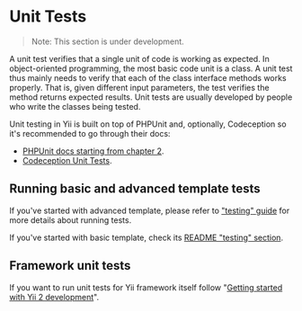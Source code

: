 Unit Tests
==========

> Note: This section is under development.

A unit test verifies that a single unit of code is working as expected. In object-oriented programming, the most basic
code unit is a class. A unit test thus mainly needs to verify that each of the class interface methods works properly.
That is, given different input parameters, the test verifies the method returns expected results.
Unit tests are usually developed by people who write the classes being tested.

Unit testing in Yii is built on top of PHPUnit and, optionally, Codeception so it's recommended to go through their docs:

- [PHPUnit docs starting from chapter 2](http://phpunit.de/manual/current/en/writing-tests-for-phpunit.html).
- [Codeception Unit Tests](http://codeception.com/docs/05-UnitTests).

Running basic and advanced template tests
-----------------------------------------

If you've started with advanced template, please refer to ["testing" guide](https://github.com/yiisoft/yii2-app-advanced/blob/master/docs/guide/start-testing.md)
for more details about running tests.  

If you've started with basic template, check its [README "testing" section](https://github.com/yiisoft/yii2-app-basic/blob/master/README.md#testing).

Framework unit tests
--------------------

If you want to run unit tests for Yii framework itself follow
"[Getting started with Yii 2 development](https://github.com/yiisoft/yii2/blob/master/docs/internals/getting-started.md)".
